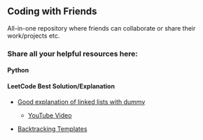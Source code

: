 ## Coding with Friends

All-in-one repository where friends can collaborate or share their work/projects etc. 

### Share all your helpful resources here:

#### Python

#### LeetCode Best Solution/Explanation
- [Good explanation of linked lists with dummy](https://leetcode.com/problems/merge-two-sorted-lists/discuss/759870/Python3-Solution-with-a-Detailed-Explanation-dummy-explained)
    - [YouTube Video](https://www.youtube.com/watch?v=GfRQvf7MB3k)

- [Backtracking Templates](https://leetcode.com/problems/permutations/discuss/18284/Backtrack-Summary:-General-Solution-for-10-Questions)